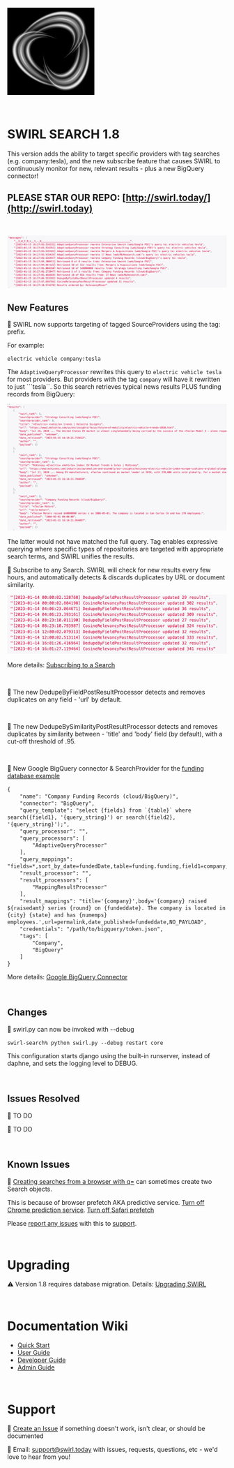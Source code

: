 ![SWIRL Logo](./images/swirl_logo_notext_200.jpg)

<br/>

# SWIRL SEARCH 1.8

This version adds the ability to target specific providers with tag searches (e.g. company:tesla), and the new subscribe feature that causes SWIRL to continuously monitor for new, relevant results - plus a new BigQuery connector!

## PLEASE STAR OUR REPO: [http://swirl.today/](http://swirl.today)

<br/>

![SWIRL company tag search](images/swirl_tag_search.png)

## New Features

:small_blue_diamond: SWIRL now supports targeting of tagged SourceProviders using the tag: prefix. 

For example:

```
electric vehicle company:tesla
```

The ```AdaptiveQueryProcessor``` rewrites this query to ```electric vehicle tesla``` for most providers. But providers with the tag ```company``` will have it rewritten to just ```tesla``. So this search retrieves typical news results PLUS funding records from BigQuery:

![SWIRL company tag search results](images/swirl_tag_search_results.png)

The latter would not have matched the full query. Tag enables expressive querying where specific types of repositories are targeted with appropriate search terms, and SWIRL unifies the results.

:small_blue_diamond: Subscribe to any Search. SWIRL will check for new results every few hours, and automatically detects & discards duplicates by URL or document similarity.

![SWIRL subscribe messages](images/swirl_subscribe.png)

More details: [Subscribing to a Search](https://github.com/sidprobstein/swirl-search/wiki/2.-User-Guide#subscribing-to-a-search)

<br/>

:small_blue_diamond: The new DedupeByFieldPostResultProcessor detects and removes duplicates on any field - 'url' by default.

<br/>

:small_blue_diamond: The new DedupeBySimilarityPostResultProcessor detects and removes duplicates by similarity between - 'title' and 'body' field (by default), with a cut-off threshold of .95.

<br/>

:small_blue_diamond: New Google BigQuery connector & SearchProvider for the [funding database example]()

```
{
    "name": "Company Funding Records (cloud/BigQuery)",
    "connector": "BigQuery",
    "query_template": "select {fields} from `{table}` where search({field1}, '{query_string}') or search({field2}, '{query_string}');",
    "query_processor": "",
    "query_processors": [
        "AdaptiveQueryProcessor"
    ],
    "query_mappings": "fields=*,sort_by_date=fundedDate,table=funding.funding,field1=company,field2=city",
    "result_processor": "",
    "result_processors": [
        "MappingResultProcessor"
    ],
    "result_mappings": "title='{company}',body='{company} raised ${raisedamt} series {round} on {fundeddate}. The company is located in {city} {state} and has {numemps} employees.',url=permalink,date_published=fundeddate,NO_PAYLOAD",
    "credentials": "/path/to/bigquery/token.json",
    "tags": [
        "Company",
        "BigQuery"
    ]
}
```

More details: [Google BigQuery Connector](https://github.com/sidprobstein/swirl-search/wiki/3.-Developer-Guide#bigquery)

<br/>

## Changes

:small_blue_diamond: swirl.py can now be invoked with --debug

```
swirl-search% python swirl.py --debug restart core
```

This configuration starts django using the built-in runserver, instead of daphne, and sets the logging level to DEBUG.

<br/>

## Issues Resolved

:small_blue_diamond: TO DO

:small_blue_diamond: TO DO

<br/>

## Known Issues

:small_blue_diamond: [Creating searches from a browser with q=](https://github.com/sidprobstein/swirl-search/wiki/2.-User-Guide#creating-a-search-object-with-the-q-url-parameter) can sometimes create two Search objects. 

This is because of browser prefetch AKA predictive service. [Turn off Chrome prediction service](https://www.ghacks.net/2019/04/23/missing-chromes-use-a-prediction-service-setting/). [Turn off Safari prefetch](https://stackoverflow.com/questions/29214246/how-to-turn-off-safaris-prefetch-feature)

Please [report any issues](https://github.com/sidprobstein/swirl-search/issues/) with this to [support](#support).

<br/>

# Upgrading

:warning: Version 1.8 requires database migration. Details: [Upgrading SWIRL](https://github.com/sidprobstein/swirl-search/wiki/4.-Admin-Guide#upgrading-swirl)

<br/>

# Documentation Wiki

* [Quick Start](https://github.com/sidprobstein/swirl-search/wiki/1.-Quick-Start)
* [User Guide](https://github.com/sidprobstein/swirl-search/wiki/2.-User-Guide)
* [Developer Guide](https://github.com/sidprobstein/swirl-search/wiki/3.-Developer-Guide)
* [Admin Guide](https://github.com/sidprobstein/swirl-search/wiki/4.-Admin-Guide)

<br/>

# Support

:small_blue_diamond: [Create an Issue](https://github.com/sidprobstein/swirl-search/issues) if something doesn't work, isn't clear, or should be documented

:small_blue_diamond: Email: [support@swirl.today](mailto:support@swirl.today) with issues, requests, questions, etc - we'd love to hear from you!

